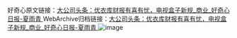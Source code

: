 好奇心原文链接：[大公司头条：优衣库财报有喜有忧，电视盒子新规_商业_好奇心日报-夏雨青 ](https://www.qdaily.com/articles/11925.html)
WebArchive归档链接：[大公司头条：优衣库财报有喜有忧，电视盒子新规_商业_好奇心日报-夏雨青 ](http://web.archive.org/web/20190623171653/https://www.qdaily.com/articles/11925.html)
![image](http://ww3.sinaimg.cn/large/007d5XDply1g3wbdrx03aj30u031eb29)